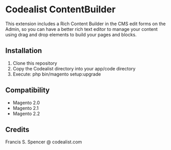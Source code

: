 # Codealist ContentBuilder

This extension includes a Rich Content Builder in the CMS edit forms on the Admin, so you can have a better rich text editor to manage your content using drag and drop elements to build your pages and blocks.

## Installation

1. Clone this repository
2. Copy the Codealist directory into your app/code directory
3. Execute: php bin/magento setup:upgrade

## Compatibility
- Magento 2.0
- Magento 2.1
- Magento 2.2

## Credits

Francis S. Spencer @ codealist.com